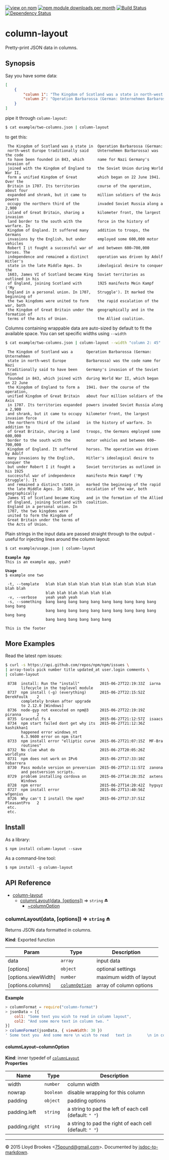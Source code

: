 [![view on npm](http://img.shields.io/npm/v/column-layout.svg)](https://www.npmjs.org/package/column-layout)
[![npm module downloads per month](http://img.shields.io/npm/dm/column-layout.svg)](https://www.npmjs.org/package/column-layout)
[![Build Status](https://travis-ci.org/75lb/column-layout.svg?branch=master)](https://travis-ci.org/75lb/column-layout)
[![Dependency Status](https://david-dm.org/75lb/column-layout.svg)](https://david-dm.org/75lb/column-layout)

# column-layout
Pretty-print JSON data in columns.

## Synopsis
Say you have some data:
```json
[
    { 
        "column 1": "The Kingdom of Scotland was a state in north-west Europe traditionally said to have been founded in 843, which joined with the Kingdom of England to form a unified Kingdom of Great Britain in 1707. Its territories expanded and shrank, but it came to occupy the northern third of the island of Great Britain, sharing a land border to the south with the Kingdom of England. It suffered many invasions by the English, but under Robert I it fought a successful war of independence and remained a distinct state in the late Middle Ages. In 1603, James VI of Scotland became King of England, joining Scotland with England in a personal union. In 1707, the two kingdoms were united to form the Kingdom of Great Britain under the terms of the Acts of Union. ", 
        "column 2": "Operation Barbarossa (German: Unternehmen Barbarossa) was the code name for Nazi Germany's invasion of the Soviet Union during World War II, which began on 22 June 1941. Over the course of the operation, about four million soldiers of the Axis powers invaded Soviet Russia along a 2,900 kilometer front, the largest invasion force in the history of warfare. In addition to troops, the Germans employed some 600,000 motor vehicles and between 600–700,000 horses. The operation was driven by Adolf Hitler's ideological desire to conquer the Soviet territories as outlined in his 1925 manifesto Mein Kampf ('My Struggle'). It marked the beginning of the rapid escalation of the war, both geographically and in the formation of the Allied coalition."
    }
]
```

pipe it through `column-layout`:
```sh
$ cat example/two-columns.json | column-layout
```

to get this:
```
 The Kingdom of Scotland was a state in  Operation Barbarossa (German:
 north-west Europe traditionally said    Unternehmen Barbarossa) was the code
 to have been founded in 843, which      name for Nazi Germany's invasion of
 joined with the Kingdom of England to   the Soviet Union during World War II,
 form a unified Kingdom of Great         which began on 22 June 1941. Over the
 Britain in 1707. Its territories        course of the operation, about four
 expanded and shrank, but it came to     million soldiers of the Axis powers
 occupy the northern third of the        invaded Soviet Russia along a 2,900
 island of Great Britain, sharing a      kilometer front, the largest invasion
 land border to the south with the       force in the history of warfare. In
 Kingdom of England. It suffered many    addition to troops, the Germans
 invasions by the English, but under     employed some 600,000 motor vehicles
 Robert I it fought a successful war of  and between 600–700,000 horses. The
 independence and remained a distinct    operation was driven by Adolf Hitler's
 state in the late Middle Ages. In       ideological desire to conquer the
 1603, James VI of Scotland became King  Soviet territories as outlined in his
 of England, joining Scotland with       1925 manifesto Mein Kampf ('My
 England in a personal union. In 1707,   Struggle'). It marked the beginning of
 the two kingdoms were united to form    the rapid escalation of the war, both
 the Kingdom of Great Britain under the  geographically and in the formation of
 terms of the Acts of Union.             the Allied coalition.
```

Columns containing wrappable data are auto-sized by default to fit the available space. You can set specific widths using `--width` 

```sh
$ cat example/two-columns.json | column-layout --width "column 2: 45"
```
```
 The Kingdom of Scotland was a      Operation Barbarossa (German: Unternehmen
 state in north-west Europe         Barbarossa) was the code name for Nazi
 traditionally said to have been    Germany's invasion of the Soviet Union
 founded in 843, which joined with  during World War II, which began on 22 June
 the Kingdom of England to form a   1941. Over the course of the operation,
 unified Kingdom of Great Britain   about four million soldiers of the Axis
 in 1707. Its territories expanded  powers invaded Soviet Russia along a 2,900
 and shrank, but it came to occupy  kilometer front, the largest invasion force
 the northern third of the island   in the history of warfare. In addition to
 of Great Britain, sharing a land   troops, the Germans employed some 600,000
 border to the south with the       motor vehicles and between 600–700,000
 Kingdom of England. It suffered    horses. The operation was driven by Adolf
 many invasions by the English,     Hitler's ideological desire to conquer the
 but under Robert I it fought a     Soviet territories as outlined in his 1925
 successful war of independence     manifesto Mein Kampf ('My Struggle'). It
 and remained a distinct state in   marked the beginning of the rapid
 the late Middle Ages. In 1603,     escalation of the war, both geographically
 James VI of Scotland became King   and in the formation of the Allied
 of England, joining Scotland with  coalition.
 England in a personal union. In
 1707, the two kingdoms were
 united to form the Kingdom of
 Great Britain under the terms of
 the Acts of Union.
```

Plain strings in the input data are passed straight through to the output - useful for injecting lines around the column layout:

```sh
$ cat example/usage.json | column-layout
```
<pre><code><strong>Example App</strong>
This is an example app, yeah?

<strong>Usage</strong>
$ example one two

 -t, --template   blah blah blah blah blah blah blah blah blah blah blah blah
                  blah blah blah blah blah blah
 -v, --verbose    yeah yeah yeah
 -s, --something  bang bang bang bang bang bang bang bang bang bang bang bang
                  bang bang bang bang bang bang bang bang bang bang bang bang
                  bang bang bang bang bang bang
                  
This is the footer
</code></pre>

## More Examples
Read the latest npm issues:
```sh
$ curl -s https://api.github.com/repos/npm/npm/issues \
| array-tools pick number title updated_at user.login comments \
| column-layout
```
```
 8738  install: Run the "install"         2015-06-27T22:19:33Z  iarna
       lifecycle in the toplevel module
 8737  npm install (-g) (everything)      2015-06-27T22:15:52Z  DerekFoulk    2
       completely broken after upgrade
       to 2.12.0 [Windows]
 8736  node-gyp not executed on npm@3     2015-06-27T22:19:19Z  piranna       2
 8735  Graceful fs 4                      2015-06-27T21:12:57Z  isaacs
 8734  npm start failed dont get why its  2015-06-27T21:12:36Z  kashikhan1
       happened error windows_nt
       6.3.9600 error on npm start
 8733  npm install error "elliptic curve  2015-06-27T21:07:15Z  MF-Bra
       routines"
 8732  No clue what do                    2015-06-27T20:05:26Z  worldlynx
 8731  npm does not work on IPv6          2015-06-27T17:33:10Z  hobarrera
 8730  Pass module version on preversion  2015-06-27T17:11:57Z  zanona
       and postversion scripts.
 8729  problem installing cordova on      2015-06-27T14:28:35Z  axtens
       Windows
 8728  npm error                          2015-06-27T14:20:42Z  hyguyz
 8727  npm install error                  2015-06-27T13:40:56Z  wfgenius
 8726  Why can't I install the npm?       2015-06-27T17:37:51Z  PleasantPro   2
 etc.
 etc.
```

## Install
As a library:

```
$ npm install column-layout --save
```

As a command-line tool:
```
$ npm install -g column-layout
```

## API Reference

* [column-layout](#module_column-layout)
  * [columnLayout(data, [options])](#exp_module_column-layout--columnLayout) ⇒ <code>string</code> ⏏
    * [~columnOption](#module_column-layout--columnLayout..columnOption)

<a name="exp_module_column-layout--columnLayout"></a>
### columnLayout(data, [options]) ⇒ <code>string</code> ⏏
Returns JSON data formatted in columns.

**Kind**: Exported function  

| Param | Type | Description |
| --- | --- | --- |
| data | <code>array</code> | input data |
| [options] | <code>object</code> | optional settings |
| [options.viewWidth] | <code>number</code> | maximum width of layout |
| [options.columns] | <code>[columnOption](#module_column-layout--columnLayout..columnOption)</code> | array of column options |

**Example**  
```js
> columnFormat = require("column-format")
> jsonData = [{ 
    col1: "Some text you wish to read in column layout",
    col2: "And some more text in column two. "
}]
> columnFormat(jsonData, { viewWidth: 30 })
' Some text you  And some more \n wish to read   text in       \n in column      column two.   \n layout                       \n'
```
<a name="module_column-layout--columnLayout..columnOption"></a>
#### columnLayout~columnOption
**Kind**: inner typedef of <code>[columnLayout](#exp_module_column-layout--columnLayout)</code>  
**Properties**

| Name | Type | Description |
| --- | --- | --- |
| width | <code>number</code> | column width |
| nowrap | <code>boolean</code> | disable wrapping for this column |
| padding | <code>object</code> | padding options |
| padding.left | <code>string</code> | a string to pad the left of each cell (default: `" "`) |
| padding.right | <code>string</code> | a string to pad the right of each cell (default: `" "`) |


* * *

&copy; 2015 Lloyd Brookes \<75pound@gmail.com\>. Documented by [jsdoc-to-markdown](https://github.com/jsdoc2md/jsdoc-to-markdown).
